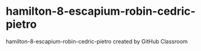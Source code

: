 # hamilton-8-escapium-robin-cedric-pietro
hamilton-8-escapium-robin-cedric-pietro created by GitHub Classroom
